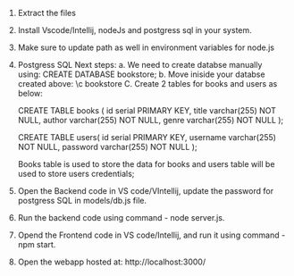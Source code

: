 1. Extract the files 
2. Install Vscode/Intellij, nodeJs and postgress sql in your system.
3. Make sure to update path as well in environment variables for node.js
3. Postgress SQL Next steps:
	a. We need to create databse manually using: 
	CREATE DATABASE bookstore;
	b. Move iniside your databse created above:
	 \c bookstore
	C. Create 2 tables for books and users as below:

	CREATE TABLE books (
		id serial PRIMARY KEY,
		title varchar(255) NOT NULL,
		author varchar(255) NOT NULL,
		genre varchar(255) NOT NULL
	);

	CREATE TABLE users(
		id serial PRIMARY KEY,
		username varchar(255) NOT NULL,
		password varchar(255) NOT NULL
	);

	Books table is used to store the data for books and users table will be used to store users credentials;

4. Open the Backend code in VS code/VIntellij,  update the password for postgress SQL in models/db.js file.
5. Run the backend code using command - node server.js.
6. Opend the Frontend code in VS code/Intellij,  and run it using command - npm start.
7. Open the webapp hosted at: http://localhost:3000/
